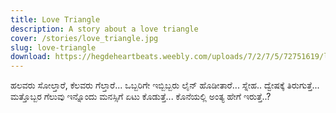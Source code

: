```yaml
---
title: Love Triangle
description: A story about a love triangle
cover: /stories/love_triangle.jpg
slug: love-triangle
download: https://hegdeheartbeats.weebly.com/uploads/7/2/7/5/72751619/love-triangle.pdf
---
```


ಹಲವರು ಸೋಲ್ತಾರೆ, ಕೆಲವರು ಗೆಲ್ತಾರೆ...
ಒಬ್ಬರಿಗೇ ಇಬ್ಬಿಬ್ಬರು ಲೈನ್ ಹೊಡೀತಾರೆ...
ಸ್ನೇಹ.. ದ್ವೇಷಕ್ಕೆ ತಿರುಗುತ್ತೆ... 
ಮತ್ತೊಬ್ಬರ ಗೆಲುವು ಇನ್ನೊಂದು ಮನಸ್ಸಿಗೆ ಏಟು ಕೊಡುತ್ತೆ...
ಕೊನೆಯಲ್ಲಿ ಅಂತ್ಯ ಹೇಗೆ ಇರುತ್ತೆ..?